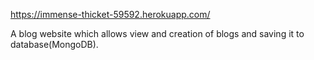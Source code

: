 https://immense-thicket-59592.herokuapp.com/

A blog website which allows view and creation of blogs and saving it to database(MongoDB).
